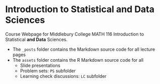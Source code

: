 Introduction to Statistical and Data Sciences
================

Course Webpage for Middlebury College MATH 116 Introduction to Statistical **and Data** Sciences.

-   The `_posts` folder contains the Markdown source code for all lecture pages
-   The `assets` folder contains the R Markdown source code for all
    -   Slide presentations
    -   Problem sets: `PS` subfolder
    -   Learning check discussions: `LC` subfolder
